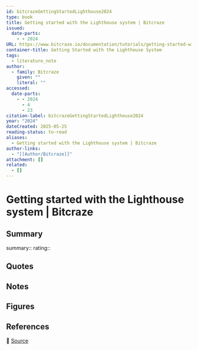 ```yaml
---
id: bitcrazeGettingStartedLighthouse2024
type: book
title: Getting started with the Lighthouse system | Bitcraze
issued:
  date-parts:
    - - 2024
URL: https://www.bitcraze.io/documentation/tutorials/getting-started-with-lighthouse/
container-title: Getting Started with the Lighthouse System
tags:
  - literature_note
author:
  - family: Bitcraze
    given: ""
    literal: ""
accessed:
  date-parts:
    - - 2024
      - 4
      - 23
citation-label: bitcrazeGettingStartedLighthouse2024
year: "2024"
dateCreated: 2025-05-25
reading-status: to-read
aliases:
  - Getting started with the Lighthouse system | Bitcraze
author-links:
  - "[[Author/Bitcraze]]"
attachment: []
related:
  - []
---
```


# Getting started with the Lighthouse system | Bitcraze

## Summary
summary::
rating::

## Quotes

## Notes

## Figures

## References

🔗 [Source](https://www.bitcraze.io/documentation/tutorials/getting-started-with-lighthouse/)

